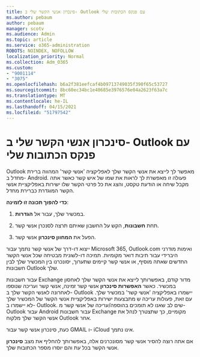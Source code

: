 ```yaml
---
title: סינכרון אנשי הקשר שלי ב- Outlook עם פנקס הכתובות שלי
ms.author: pebaum
author: pebaum
manager: scotv
ms.audience: Admin
ms.topic: article
ms.service: o365-administration
ROBOTS: NOINDEX, NOFOLLOW
localization_priority: Normal
ms.collection: Adm_O365
ms.custom:
- "9001114"
- "3075"
ms.openlocfilehash: b6a2f381eefcaf4b09713749035f390f65c53727
ms.sourcegitcommit: 8bc60ec34bc1e40685e3976576e04a2623f63a7c
ms.translationtype: MT
ms.contentlocale: he-IL
ms.lasthandoff: 04/15/2021
ms.locfileid: "51797542"
---
```

# <a name="sync-my-outlook-contacts-to-my-address-book"></a>סינכרון אנשי הקשר שלי ב- Outlook עם פנקס הכתובות שלי

Outlook מאפשר לך לייצא את אנשי הקשר שלך לאפליקציה 'אנשי קשר' המהווה ברירת מחדל ב- Android. פעולה זו מאפשרת לך לראות את שמו של איש קשר כאשר אתה מקבל שיחה או הודעת טקסט, והצג את כל פרטי הקשר שלו ישירות באפליקציית אנשי הקשר המוגדרת כברירת מחדל.
 
**כדי להפוך תכונה זו לזמינה**:
 
1. במכשיר שלך, עבור אל **הגדרות**.

2. תחת **חשבונות**, הקש על החשבון שאיתם תרצה לסנכרן אנשי קשר.

3. הפעל את **המחוון סינכרון** אנשי קשר.
 
ייצוא דו-דרך של אנשי קשר נתמך עבור Microsoft 365, Outlook.com ואימות מודרני היברידי עבור תיבות דואר מקומיות. תמיכה דו-לשונית מבטיחה שכל אנשי הקשר החדשים שאתה מוסיף, או אנשי קשר קיימים שתערוך, יסונכרנו בין המכשיר שלך לבין חשבונות Outlook שלך.
 
עבור חשבונות Exchange מדור קודם, באפשרותך לייצא את אנשי הקשר שלך לאחסון במכשיר. כאשר **האפשרות סינכרון** אנשי קשר זמינה, אנשי קשר ועריכה שנוספו לאחרונה לאנשי הקשר שלך ב- Outlook יישמרו באפליקציה 'אנשי קשר' במכשיר שלך. עם זאת, פעולות עריכה ש מתבצעות ישירות באפליקציית אנשי הקשר של המכשיר שלך לא יישמרו ב- Outlook. שים לב שאנו לא תומכים בהוספה/עריכה של אנשי קשר מ- Outlook עבור Android עבור חשבונות Exchange מקומיים, כך שתצטרך לנהל את אנשי הקשר שלך מלקוח Outlook אחר.
 
כעת, סינכרון אנשי קשר עבור GMAIL ו- iCloud אינו נתמך.
 
אם אתה רוצה להסיר אנשי קשר מסונכרנים אלה, באפשרותך להחליף את מצב **סינכרון** אנשי הקשר בכל עת והם יוסרו מספר הכתובות שלך.
